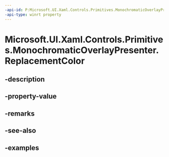 ```yaml
---
-api-id: P:Microsoft.UI.Xaml.Controls.Primitives.MonochromaticOverlayPresenter.ReplacementColor
-api-type: winrt property
---
```


# Microsoft.UI.Xaml.Controls.Primitives.MonochromaticOverlayPresenter.ReplacementColor

<!--
public Windows.UI.Color ReplacementColor { get; set; }
-->


## -description

## -property-value

## -remarks

## -see-also

## -examples


